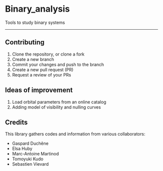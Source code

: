 # Binary_analysis
Tools to study binary systems

----------

## Contributing

1. Clone the repository, or clone a fork
2. Create a new branch
3. Commit your changes and push to the branch
4. Create a new pull request (PR)
5. Request a review of your PRs

## Ideas of improvement

1. Load orbital parameters from an online catalog
2. Adding model of visibility and nulling curves


## Credits

This library gathers codes and information from various collaborators:
- Gaspard Duchêne
- Elsa Huby
- Marc-Antoine Martinod
- Tomoyuki Kudo
- Sebastien Vievard
